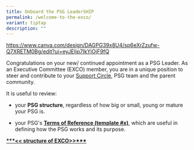 ```yaml
---
title: Onboard the PSG LeaderSHIP
permalink: /welcome-to-the-exco/
variant: tiptap
description: ""
---
```

<p><a href="https://www.canva.com/design/DAGPG39x8U4/sp6eXrZzufw-Q7XRETM0Bg/edit?ui=eyJEIjp7IkYiOjF9fQ" rel="noopener noreferrer nofollow" target="_blank">https://www.canva.com/design/DAGPG39x8U4/sp6eXrZzufw-Q7XRETM0Bg/edit?ui=eyJEIjp7IkYiOjF9fQ</a>
</p>
<p>Congratulations on your new/ continued appointment as a PSG Leader. As
an Executive Committee (EXCO) member, you are in a unique position to steer
and contribute to your <a href="/your-support-circle/" rel="noopener nofollow" target="_blank">Support Circle</a>,
PSG team and the parent community.</p>
<p>It is useful to review:</p>
<ul data-tight="true" class="tight">
<li>
<p>your <strong>PSG structure</strong>, regardless of how big or small, young
or mature your PSG is.</p>
</li>
<li>
<p>your PSG's <strong><u>Terms of Reference (template #x)</u></strong>, which
are useful in defining how the PSG works and its purpose.</p>
</li>
</ul>
<p></p>
<p><strong><u>***&lt;&lt; structure of EXCO&gt;&gt;***</u></strong>
</p>
<p></p>
<p></p>
<p></p>
<p></p>
<p></p>
<p></p>
<p></p>
<p></p>